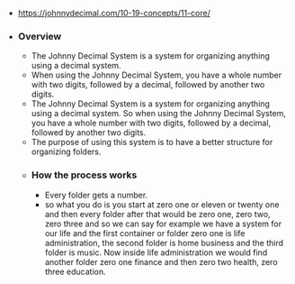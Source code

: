 - https://johnnydecimal.com/10-19-concepts/11-core/
- ### Overview
	- The Johnny Decimal System is a system for organizing anything using a decimal system.
	- When using the Johnny Decimal System, you have a whole number with two digits, followed by a decimal, followed by another two digits.
	- The Johnny Decimal System is a system for organizing anything using a decimal system. So when using the Johnny Decimal System, you have a whole number with two digits, followed by a decimal, followed by another two digits.
	- The purpose of using this system is to have a better structure for organizing folders.
	- ### How the process works
		- Every folder gets a number.
		- so what you do is you start at zero one or eleven or twenty one and then every folder after that would be zero one, zero two, zero three and so we can say for example we have a system for our life and the first container or folder zero one is life administration, the second folder is home business and the third folder is music. Now inside life administration we would find another folder zero one finance and then zero two health, zero three education.